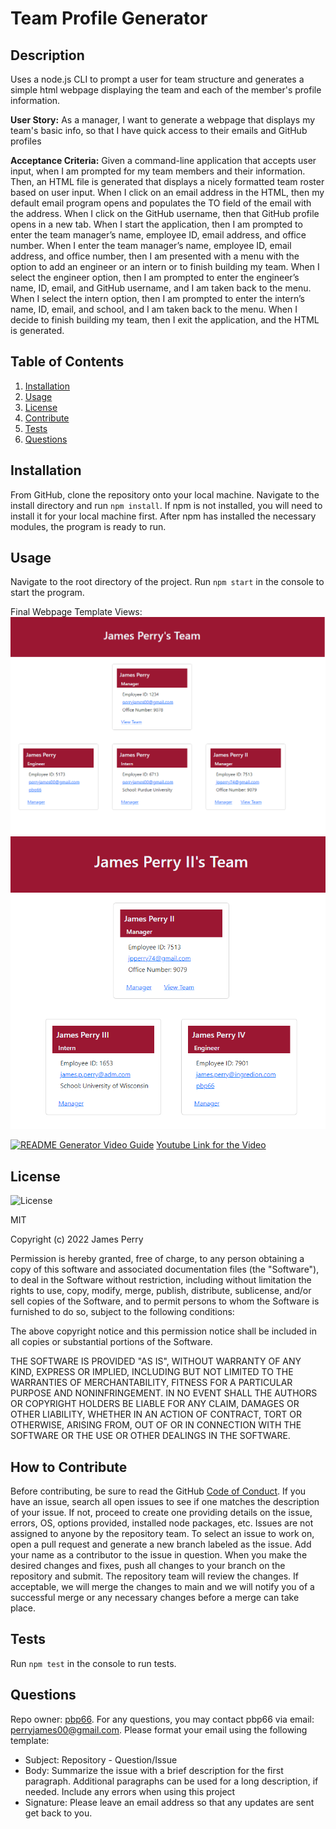 # Team Profile Generator

## Description

Uses a node.js CLI to prompt a user for team structure and generates a simple html webpage displaying the team and each of the member's profile information.

**User Story:**
As a manager, I want to generate a webpage that displays my team's basic info, so that I have quick access to their emails and GitHub profiles

**Acceptance Criteria:**
Given a command-line application that accepts user input, when I am prompted for my team members and their information. Then, an HTML file is generated that displays a nicely formatted team roster based on user input. When I click on an email address in the HTML, then my default email program opens and populates the TO field of the email with the address. When I click on the GitHub username, then that GitHub profile opens in a new tab. When I start the application, then I am prompted to enter the team manager’s name, employee ID, email address, and office number. When I enter the team manager’s name, employee ID, email address, and office number, then I am presented with a menu with the option to add an engineer or an intern or to finish building my team. When I select the engineer option, then I am prompted to enter the engineer’s name, ID, email, and GitHub username, and I am taken back to the menu. When I select the intern option, then I am prompted to enter the intern’s name, ID, email, and school, and I am taken back to the menu. When I decide to finish building my team, then I exit the application, and the HTML is generated.



## Table of Contents

1. [Installation](#installation)
2. [Usage](#usage)
3. [License](#license)
4. [Contribute](#contribute)
5. [Tests](#tests)
6. [Questions](#questions)


## Installation

From GitHub, clone the repository onto your local machine. Navigate to the install directory and run `npm install`. If npm is not installed, you will need to install it for your local machine first. After npm has installed the necessary modules, the program is ready to run.

## Usage

Navigate to the root directory of the project. Run `npm start` in the console to start the program.

Final Webpage Template Views:
![1st Screenshot](./assets/readme/webpage-screenshot-1.png)
![2nd Screenshot](./assets/readme/webpage-screenshot-2.png)

[![README Generator Video Guide](#)](# "Team Profile Generator Video Guide")
[Youtube Link for the Video](# "Team Profile Generator Video Guide")

## License

![License](https://img.shields.io/static/v1?label=license&message=MIT&color=brightgreen)

MIT

Copyright (c) 2022 James Perry

Permission is hereby granted, free of charge, to any person obtaining a copy of this software and associated documentation files (the "Software"), to deal in the Software without restriction, including without limitation the rights to use, copy, modify, merge, publish, distribute, sublicense, and/or sell copies of the Software, and to permit persons to whom the Software is furnished to do so, subject to the following conditions:

The above copyright notice and this permission notice shall be included in all copies or substantial portions of the Software.

THE SOFTWARE IS PROVIDED "AS IS", WITHOUT WARRANTY OF ANY KIND, EXPRESS OR IMPLIED, INCLUDING BUT NOT LIMITED TO THE WARRANTIES OF MERCHANTABILITY, FITNESS FOR A PARTICULAR PURPOSE AND NONINFRINGEMENT. IN NO EVENT SHALL THE AUTHORS OR COPYRIGHT HOLDERS BE LIABLE FOR ANY CLAIM, DAMAGES OR OTHER LIABILITY, WHETHER IN AN ACTION OF CONTRACT, TORT OR OTHERWISE, ARISING FROM, OUT OF OR IN CONNECTION WITH THE SOFTWARE OR THE USE OR OTHER DEALINGS IN THE SOFTWARE.

## How to Contribute

Before contributing, be sure to read the GitHub [Code of Conduct](https://github.com/github/docs/blob/main/CODE_OF_CONDUCT.md). If you have an issue, search all open issues to see if one matches the description of your issue. If not, proceed to create one providing details on the issue, errors, OS, options provided, installed node packages, etc. Issues are not assigned to anyone by the repository team. To select an issue to work on, open a pull request and generate a new branch labeled as the issue. Add your name as a contributor to the issue in question. When you make the desired changes and fixes, push all changes to your branch on the repository and submit. The repository team will review the changes. If acceptable, we will merge the changes to main and we will notify you of a successful merge or any necessary changes before a merge can take place.

## Tests

Run `npm test` in the console to run tests.

## Questions

Repo owner: [pbp66](https://github.com/pbp66).
For any questions, you may contact pbp66 via email: perryjames00@gmail.com. Please format your email using the following template:

- Subject: Repository - Question/Issue
- Body: Summarize the issue with a brief description for the first paragraph. Additional paragraphs can be used for a long description, if needed. Include any errors when using this project
- Signature: Please leave an email address so that any updates are sent get back to you.

